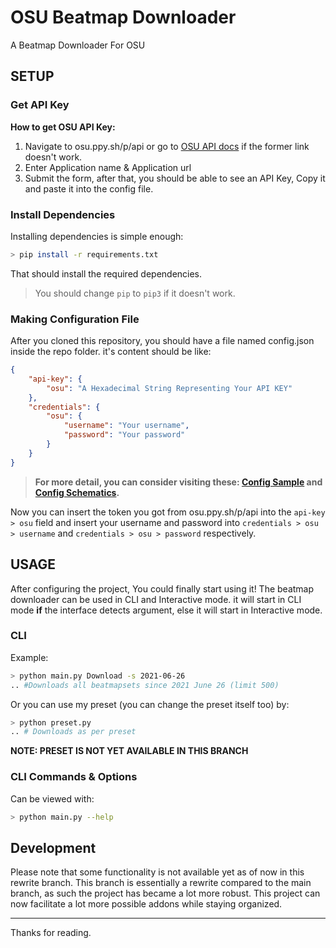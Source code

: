 # OSU Beatmap Downloader
A Beatmap Downloader For OSU

## SETUP
### Get API Key
**How to get OSU API Key:**
1. Navigate to osu.ppy.sh/p/api or go to [OSU API docs](https://github.com/ppy/osu-api/wiki) if the former link doesn't work.
2. Enter Application name & Application url
3. Submit the form, after that, you should be able to see an API Key, Copy it and paste it into the config file.

### Install Dependencies
Installing dependencies is simple enough:
```bash
> pip install -r requirements.txt
```
That should install the required dependencies.
>You should change `pip` to `pip3` if it doesn't work.

### Making Configuration File
After you cloned this repository, you should have a file named config.json inside the repo folder.
it's content should be like:
```json
{
    "api-key": {
        "osu": "A Hexadecimal String Representing Your API KEY"
    },
    "credentials": {
        "osu": {
            "username": "Your username",
            "password": "Your password"
        }
    }
}
```
>**For more detail, you can consider visiting these: [Config Sample](./config.sample.json) and [Config Schematics](./config.scematics.json).**

Now you can insert the token you got from osu.ppy.sh/p/api into the `api-key > osu` field and insert your username and password into `credentials > osu > username` and `credentials > osu > password` respectively.

## USAGE
After configuring the project, You could finally start using it!
The beatmap downloader can be used in CLI and Interactive mode.
it will start in CLI mode **if** the interface detects argument, else it will start in Interactive mode.


### CLI
Example:
```bash
> python main.py Download -s 2021-06-26 
.. #Downloads all beatmapsets since 2021 June 26 (limit 500)
```
Or you can use my preset (you can change the preset itself too) by: 
```bash
> python preset.py 
.. # Downloads as per preset
```
**NOTE: PRESET IS NOT YET AVAILABLE IN THIS BRANCH**

### CLI Commands & Options
Can be viewed with:
```bash
> python main.py --help
```

## Development
Please note that some functionality is not available yet as of now in this rewrite branch.
This branch is essentially a rewrite compared to the main branch, as such the project has became a lot more robust. This project can now facilitate a lot more possible addons while staying organized.

---
Thanks for reading.